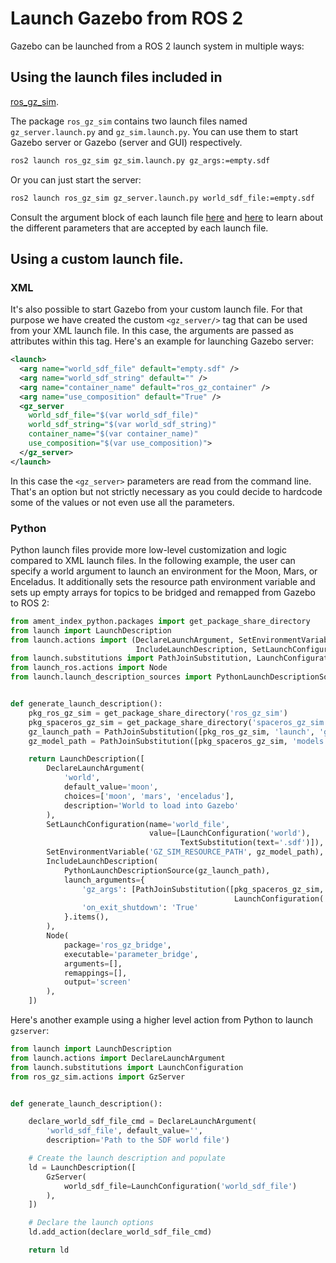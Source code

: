 # Launch Gazebo from ROS 2

Gazebo can be launched from a ROS 2 launch system in multiple ways:

## Using the launch files included in
[ros_gz_sim](https://github.com/gazebosim/ros_gz/tree/jazzy/ros_gz_sim).

The package `ros_gz_sim` contains two launch files named `gz_server.launch.py`
and `gz_sim.launch.py`. You can use them to start Gazebo server or Gazebo (server and GUI)
respectively.

```bash
ros2 launch ros_gz_sim gz_sim.launch.py gz_args:=empty.sdf
```

Or you can just start the server:

```bash
ros2 launch ros_gz_sim gz_server.launch.py world_sdf_file:=empty.sdf
```

Consult the argument block of each launch file
[here](https://github.com/gazebosim/ros_gz/blob/jazzy/ros_gz_sim/launch/gz_sim.launch.py.in#L75-L96)
and [here](https://github.com/gazebosim/ros_gz/blob/jazzy/ros_gz_sim/launch/gz_server.launch.py#L27-L38)
to learn about the different parameters that are accepted by each launch file.

## Using a custom launch file.

### XML
It's also possible to start Gazebo from your custom launch file. For that
purpose we have created the custom `<gz_server/>` tag that can be used from your
XML launch file. In this case, the arguments are passed as attributes
within this tag. Here's an example for launching Gazebo server:

```xml
<launch>
  <arg name="world_sdf_file" default="empty.sdf" />
  <arg name="world_sdf_string" default="" />
  <arg name="container_name" default="ros_gz_container" />
  <arg name="use_composition" default="True" />
  <gz_server 
    world_sdf_file="$(var world_sdf_file)"
    world_sdf_string="$(var world_sdf_string)"
    container_name="$(var container_name)"
    use_composition="$(var use_composition)">
  </gz_server>
</launch>
```

In this case the `<gz_server>` parameters are read from the command line. That's
an option but not strictly necessary as you could decide to hardcode some of the
values or not even use all the parameters.

### Python
Python launch files provide more low-level customization and logic compared to XML launch files. 
In the following example, the user can specify a world argument to launch an environment for
the Moon, Mars, or Enceladus. It additionally sets the resource path environment variable and
sets up empty arrays for topics to be bridged and remapped from Gazebo to ROS 2:
```python
from ament_index_python.packages import get_package_share_directory
from launch import LaunchDescription
from launch.actions import (DeclareLaunchArgument, SetEnvironmentVariable, 
                            IncludeLaunchDescription, SetLaunchConfiguration)
from launch.substitutions import PathJoinSubstitution, LaunchConfiguration, TextSubstitution
from launch_ros.actions import Node
from launch.launch_description_sources import PythonLaunchDescriptionSource


def generate_launch_description():
    pkg_ros_gz_sim = get_package_share_directory('ros_gz_sim')
    pkg_spaceros_gz_sim = get_package_share_directory('spaceros_gz_sim')
    gz_launch_path = PathJoinSubstitution([pkg_ros_gz_sim, 'launch', 'gz_sim.launch.py'])
    gz_model_path = PathJoinSubstitution([pkg_spaceros_gz_sim, 'models'])

    return LaunchDescription([
        DeclareLaunchArgument(
            'world',
            default_value='moon',
            choices=['moon', 'mars', 'enceladus'],
            description='World to load into Gazebo'
        ),
        SetLaunchConfiguration(name='world_file', 
                               value=[LaunchConfiguration('world'), 
                                      TextSubstitution(text='.sdf')]),
        SetEnvironmentVariable('GZ_SIM_RESOURCE_PATH', gz_model_path),
        IncludeLaunchDescription(
            PythonLaunchDescriptionSource(gz_launch_path),
            launch_arguments={
                'gz_args': [PathJoinSubstitution([pkg_spaceros_gz_sim, 'worlds',
                                                  LaunchConfiguration('world_file')])],
                'on_exit_shutdown': 'True'
            }.items(),
        ),
        Node(
            package='ros_gz_bridge',
            executable='parameter_bridge',
            arguments=[],
            remappings=[],
            output='screen'
        ),
    ])
```

Here's another example using a higher level action from Python to launch `gzserver`:
```python
from launch import LaunchDescription
from launch.actions import DeclareLaunchArgument
from launch.substitutions import LaunchConfiguration
from ros_gz_sim.actions import GzServer


def generate_launch_description():

    declare_world_sdf_file_cmd = DeclareLaunchArgument(
        'world_sdf_file', default_value='',
        description='Path to the SDF world file')

    # Create the launch description and populate
    ld = LaunchDescription([
        GzServer(
            world_sdf_file=LaunchConfiguration('world_sdf_file')
        ),
    ])

    # Declare the launch options
    ld.add_action(declare_world_sdf_file_cmd)

    return ld
```
